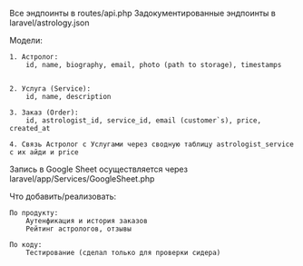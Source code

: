 Все эндпоинты в routes/api.php
Задокументированные эндпоинты в laravel/astrology.json

Модели:

    1. Астролог:
        id, name, biography, email, photo (path to storage), timestamps
    
    
    2. Услуга (Service):
        id, name, description
        
    3. Заказ (Order):
        id, astrologist_id, service_id, email (customer`s), price, created_at
        
    4. Связь Астролог с Услугами через сводную таблицу astrologist_service с их айди и price
    
    
Запись в Google Sheet осуществляется через laravel/app/Services/GoogleSheet.php

Что добавить/реализовать:
    
    По продукту:
        Аутенфикация и история заказов
        Рейтинг астрологов, отзывы
        
    По коду:
        Тестирование (сделал только для проверки сидера)
        
